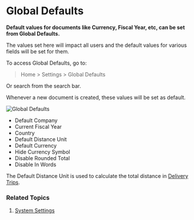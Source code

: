 <!-- add-breadcrumbs -->
# Global Defaults

**Default values for documents like Currency, Fiscal Year, etc, can be set from Global Defaults.**

The values set here will impact all users and the default values for various fields will be set for them.

To access Global Defaults, go to:
> Home > Settings > Global Defaults

Or search from the search bar.

Whenever a new document is created, these values will be set as default.

<img class="screenshot" alt="Global Defaults" src="{{docs_base_url}}/assets/img/setup/settings/global-defaults.png">

* Default Company
* Current Fiscal Year
* Country
* Default Distance Unit
* Default Currency
* Hide Currency Symbol
* Disable Rounded Total
* Disable In Words

The Default Distance Unit is used to calculate the total distance in [Delivery Trips](/docs/user/manual/en/stock/delivery-trip).

### Related Topics
1. [System Settings](/docs/user/manual/en/setting-up/settings/system-settings)
